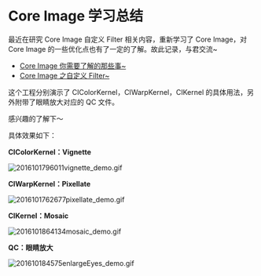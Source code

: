 # Core Image 学习总结



最近在研究 Core Image 自定义 Filter 相关内容，重新学习了 Core Image，对 Core Image 的一些优化点也有了一定的了解。故此记录，与君交流~

* [Core Image 你需要了解的那些事~](http://colin1994.github.io/2016/10/21/Core-Image-OverView/)
* [Core Image 之自定义 Filter~](http://colin1994.github.io/2016/10/21/Core-Image-Custom-Filter/)

这个工程分别演示了 CIColorKernel，CIWarpKernel，CIKernel 的具体用法，另外附带了眼睛放大对应的 QC 文件。

感兴趣的了解下～

具体效果如下：



**CIColorKernel：Vignette** 

![2016101796011vignette_demo.gif](http://7xkc7a.com1.z0.glb.clouddn.com/2016101796011vignette_demo.gif)



**CIWarpKernel：Pixellate**

![2016101762677pixellate_demo.gif](http://7xkc7a.com1.z0.glb.clouddn.com/2016101762677pixellate_demo.gif)



**CIKernel：Mosaic**

![2016101864134mosaic_demo.gif](http://7xkc7a.com1.z0.glb.clouddn.com/2016101864134mosaic_demo.gif)



**QC：眼睛放大**

![201610184575enlargeEyes_demo.gif](http://7xkc7a.com1.z0.glb.clouddn.com/201610184575enlargeEyes_demo.gif)